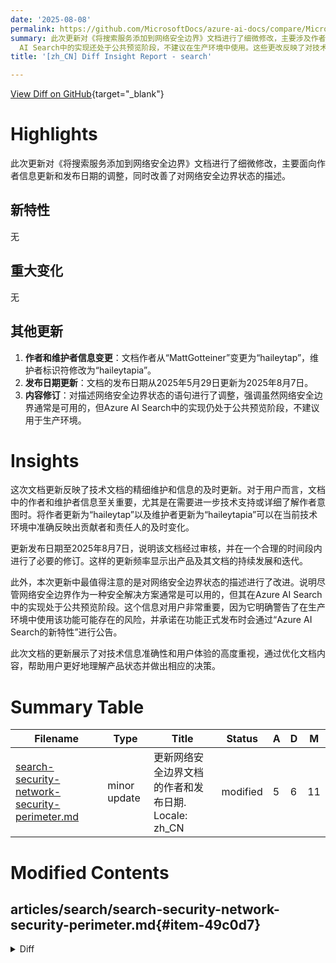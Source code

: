 ```yaml
---
date: '2025-08-08'
permalink: https://github.com/MicrosoftDocs/azure-ai-docs/compare/MicrosoftDocs:09b644a...MicrosoftDocs:ba81df5
summary: 此次更新对《将搜索服务添加到网络安全边界》文档进行了细微修改，主要涉及作者信息的更新和发布日期的调整，同时改善了网络安全边界状态的描述。作者已更换为“haileytap”，维护者标识符更新为“haileytapia”，发布日期更新为2025年8月7日。内容修订中强调了虽然网络安全边界通常可用，但在Azure
  AI Search中的实现还处于公共预览阶段，不建议在生产环境中使用。这些更改反映了对技术文档的细致维护和信息更新的重要性，旨在增进用户理解和使用产品的决策。
title: '[zh_CN] Diff Insight Report - search'

---
```


[View Diff on GitHub](https://github.com/MicrosoftDocs/azure-ai-docs/compare/MicrosoftDocs:09b644a...MicrosoftDocs:ba81df5){target="_blank"}

# Highlights
此次更新对《将搜索服务添加到网络安全边界》文档进行了细微修改，主要面向作者信息更新和发布日期的调整，同时改善了对网络安全边界状态的描述。

## 新特性
无

## 重大变化
无

## 其他更新
1. **作者和维护者信息变更**：文档作者从“MattGotteiner”变更为“haileytap”，维护者标识符修改为“haileytapia”。
2. **发布日期更新**：文档的发布日期从2025年5月29日更新为2025年8月7日。
3. **内容修订**：对描述网络安全边界状态的语句进行了调整，强调虽然网络安全边界通常是可用的，但Azure AI Search中的实现仍处于公共预览阶段，不建议用于生产环境。

# Insights
这次文档更新反映了技术文档的精细维护和信息的及时更新。对于用户而言，文档中的作者和维护者信息至关重要，尤其是在需要进一步技术支持或详细了解作者意图时。将作者更新为“haileytap”以及维护者更新为“haileytapia”可以在当前技术环境中准确反映出贡献者和责任人的及时变化。

更新发布日期至2025年8月7日，说明该文档经过审核，并在一个合理的时间段内进行了必要的修订。这样的更新频率显示出产品及其文档的持续发展和迭代。

此外，本次更新中最值得注意的是对网络安全边界状态的描述进行了改进。说明尽管网络安全边界作为一种安全解决方案通常是可以用的，但其在Azure AI Search中的实现处于公共预览阶段。这个信息对用户非常重要，因为它明确警告了在生产环境中使用该功能可能存在的风险，并承诺在功能正式发布时会通过“Azure AI Search的新特性”进行公告。

此次文档的更新展示了对技术信息准确性和用户体验的高度重视，通过优化文档内容，帮助用户更好地理解产品状态并做出相应的决策。

# Summary Table
|  Filename  | Type |    Title    | Status | A  | D  | M  |
|------------|------|-------------|--------|----|----|----|
| [search-security-network-security-perimeter.md](#item-49c0d7) | minor update | 更新网络安全边界文档的作者和发布日期. Locale: zh_CN | modified | 5 | 6 | 11 | 


# Modified Contents
## articles/search/search-security-network-security-perimeter.md{#item-49c0d7}

<details>
<summary>Diff</summary>
````diff
@@ -2,23 +2,22 @@
 title: Add a search service to a network security perimeter
 titleSuffix: Azure AI Search
 description: Add a search service to a network security perimeter for a secure connection
-author: MattGotteiner
-ms.author: magottei
+author: haileytap
+ms.author: haileytapia
 manager: nitinme
 ms.service: azure-ai-search
 ms.custom:
   - ignite-2024
 ms.topic: how-to
-ms.date: 05/29/2025
+ms.date: 08/07/2025
 ---
 
 # Add a search service to a network security perimeter
 
 > [!IMPORTANT]
-> Azure AI Search support for network security perimeter is in public preview under [supplemental terms of use](https://azure.microsoft.com/support/legal/preview-supplemental-terms/). It's available in [regions providing the feature](/azure/private-link/network-security-perimeter-concepts).
-> This preview version is provided without a service level agreement, and it's not recommended for production workloads. Certain features might not be supported or might have constrained capabilities.
+> Although network security perimeter is generally available, its implementation in Azure AI Search remains in public preview under [supplemental terms of use](https://azure.microsoft.com/support/legal/preview-supplemental-terms/). This preview is provided without a service-level agreement and isn't recommended for production workloads. Certain features might be unsupported or have constrained capabilities.
 >
->  Review the [limitations and considerations](#limitations-and-considerations) section before you start.
+> This article and [What's new in Azure AI Search](whats-new.md) will announce when network security perimeter becomes generally available for Azure AI Search.
 
 This article explains how to join an Azure AI Search service to a [network security perimeter](/azure/private-link/network-security-perimeter-concepts) to control network access to your search service. By joining a network security perimeter, you can:
 
````
</details>

### Summary

```json
{
    "modification_type": "minor update",
    "modification_title": "更新网络安全边界文档的作者和发布日期. Locale: zh_CN"
}
```

### Explanation
此次修改对文档《将搜索服务添加到网络安全边界》进行了细微更新。主要变更包括：

1. **作者和维护者信息更改**：文档的作者从“MattGotteiner”更改为“haileytap”，维护者的标识符也相应更新为“haileytapia”。
2. **发布日期更新**：文档的发布日期从2025年5月29日更新为2025年8月7日。
3. **内容修订**：在对网络安全边界状态的描述中进行了语句的调整，使其更清晰，指出尽管网络安全边界通常可用，但在Azure AI Search中的实现仍处于公共预览阶段，并且不建议用于生产工作负载。此外，文中增加了一条说明，将在“Azure AI Search中的新特性”中宣布网络安全边界何时正式可用。

这些修改旨在提供更准确的作者信息和更新的发布逻辑，同时优化用户对网络安全边界使用状态的理解。


